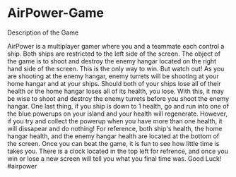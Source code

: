 # AirPower-Game
Description of the Game

AirPower is a multiplayer gamer where you and a teammate each control a ship. Both ships are restricted to the left side of the screen.
The object of the game is to shoot and destroy the enemy hangar located on the right hand side of the screen.
This is the only way to win.
But watch out! As you are shooting at the enemy hangar, enemy turrets will be shooting at your home hangar and at your ships.
Should both of your ships lose all of their health or the home hangar loses all of its health, you lose.
With this, it may be wise to shoot and destroy the enemy turrets before you shoot the enemy hangar.
One last thing, if you ship is down to 1 health, go and run into one of the blue powerups on your island and your health will regenerate.
However, if you try and collect the powerup when you have more than one health, it will dissapear and do nothing!
For reference, both ship's health, the home hangar health, and the enemy hangar health are located at the bottom of the screen.
Once you can beat the game, it is fun to see how little time is takes you. There is a clock located in the top left for refrence,
and once you win or lose a new screen will tell you what you final time was.
Good Luck! #airpower
